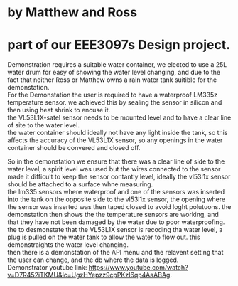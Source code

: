 # by Matthew and Ross
# part of our EEE3097s Design project.  

Demonstration requires a suitable water container, we elected to use a 25L water drum for easy of showing the water level changing, and due to the fact that neither Ross or Matthew owns a rain water tank suitible for the demonstation.  
For the Demonstation the user is required to have a waterproof LM335z temperature sensor. we achieved this by sealing the sensor in silicon and then using heat shrink to encuse it.  
the VL53L1X-satel sensor needs to be mounted level and to have a clear line of site to the water level.  
the water container should ideally not have any light inside the tank, so this affects the accuracy of the VL53L1X sensor, so any openings in the water container should be convered and closed off.  

So in the demonstation we ensure that there was a clear line of side to the water level, a spirit level was used but the wires connected to the sensor made it difficult to keep the sensor contantly level, ideally the vl53l1x sensor should be attached to a surface whne measuring.  
the lm335 sensors where waterproof and one of the sensors was inserted into the tank on the opposite side to the vl53l1x sensor, the opening where the sensor was inserted was then taped closed to avoid loght polutuons. 
the demonstation then shows the the temperature sensors are working, and that they have not been damaged by the water due to poor waterproofing. the to desmonstate that the VL53L1X sensor is recoding tha water level, a plug is pulled on the water tank to allow the water to flow out. this demonstraights the water level changing.  
then there is a demonstation of the API menu and the relavent setting that the user can change, and the db where the data is logged.  
Demonstrator youtube link: https://www.youtube.com/watch?v=D7R452iTKMU&lc=UgzHYepzz9cpPKzI6qp4AaABAg.  
